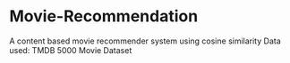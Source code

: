 # Movie-Recommendation
A content based movie recommender system using cosine similarity
Data used: TMDB 5000 Movie Dataset

